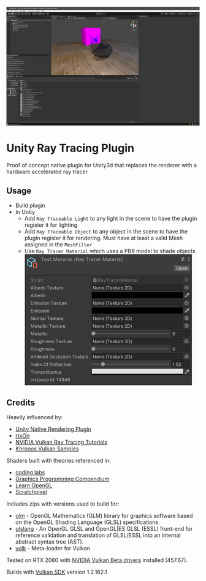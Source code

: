 ![Current State](Screenshot.png?raw=true "Current State")

# Unity Ray Tracing Plugin
Proof of concept native plugin for Unity3d that replaces the renderer with a hardware accelerated ray tracer.

## Usage
- Build plugin
- In Unity
  - Add `Ray Traceable Light` to any light in the scene to have the plugin register it for lighting
  - Add `Ray Traceable Object` to any object in the scene to have the plugin register it for rendering.  Must have at least a valid Mesh assigned in the `MeshFilter`
  - Use `Ray Tracer Material` which uses a PBR model to shade objects
  ![Ray Tracer Material](RayTracerMaterial.png?raw=true "Ray Tracer Material")
  

## Credits
Heavily influenced by:
- [Unity Native Rendering Plugin](https://github.com/Unity-Technologies/NativeRenderingPlugin)
- [rtxOn](https://github.com/iOrange/rtxON)
- [NVIDIA Vulkan Ray Tracing Tutorials](https://github.com/nvpro-samples/vk_raytracing_tutorial_KHR)
- [Khronos Vulkan Samples](https://github.com/KhronosGroup/Vulkan-Samples)

Shaders built with theories referenced in:
- [coding labs](http://www.codinglabs.net/Authors.aspx)
- [Graphics Programming Compendium](https://graphicscompendium.com/)
- [Learn OpenGL](https://learnopengl.com/)
- [Scratchpixel](https://www.scratchapixel.com/)

Includes zips with versions used to build for:
- [glm](https://github.com/g-truc/glm) - OpenGL Mathematics (GLM) library for graphics software based on the OpenGL Shading Language (GLSL) specifications.
- [glslang](https://github.com/KhronosGroup/glslang) - An OpenGL GLSL and OpenGL|ES GLSL (ESSL) front-end for reference validation and translation of GLSL/ESSL into an internal abstract syntax tree (AST).
- [volk](https://github.com/zeux/volk) - Meta-loader for Vulkan

Tested on RTX 2080 with [NVIDIA Vulkan Beta drivers](https://developer.nvidia.com/vulkan-driver) installed (457.67).

Builds with [Vulkan SDK](https://vulkan.lunarg.com/sdk/home) version 1.2.162.1
